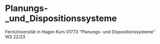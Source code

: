 # Planungs-_und_Dispositionssysteme
FernUniversität in Hagen Kurs 01773 "Planungs- und Dispositionssysteme" WS 22/23
